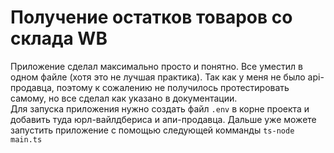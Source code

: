 # Получение остатков товаров со склада WB

Приложение сделал максимально просто и понятно.
Все уместил в одном файле (хотя это не лучшая практика).
Так как у меня не было api-продавца, поэтому к сожалению не получилось протестировать самому, но все сделал как указано в документации.  
Для запуска приложения нужно создать файл `.env` в корне проекта и добавить туда юрл-вайлдбериса и апи-продавца.
Дальше уже можете запустить приложение с помощью следующей комманды `ts-node main.ts `
